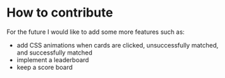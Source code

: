 # How to contribute

For the future I would like to add some more features such as:
- add CSS animations when cards are clicked, unsuccessfully matched, and successfully matched
- implement a leaderboard
- keep a score board